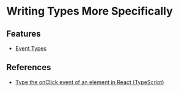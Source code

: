# Writing Types More Specifically

## Features

- [Event Types](./src/examples/event.example.ts)

## References

- [Type the onClick event of an element in React (TypeScript)](https://bobbyhadz.com/blog/typescript-react-onclick-event-type)

